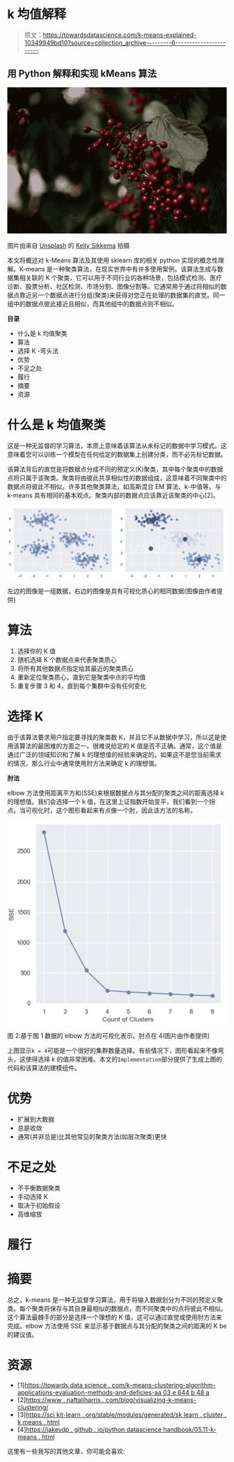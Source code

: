 # k 均值解释

> 原文：<https://towardsdatascience.com/k-means-explained-10349949bd10?source=collection_archive---------6----------------------->

## 用 Python 解释和实现 kMeans 算法

![](img/e6019c3a09ea2648d946a926de80bb58.png)

图片由来自 [Unsplash](https://unsplash.com/photos/yzS-w6ghcpc) 的 [Kelly Sikkema](https://unsplash.com/@kellysikkema) 拍摄

本文将概述对 k-Means 算法及其使用 sklearn 库的相关 python 实现的概念性理解。K-means 是一种聚类算法，在现实世界中有许多使用案例。该算法生成与数据集相关联的 K 个聚类，它可以用于不同行业的各种场景，包括模式检测、医疗诊断、股票分析、社区检测、市场分割、图像分割等。它通常用于通过将相似的数据点靠近另一个数据点进行分组(聚类)来获得对您正在处理的数据集的直觉。同一组中的数据点彼此接近且相似，而其他组中的数据点则不相似。

**目录**

*   什么是 k 均值聚类
*   算法
*   选择 K
    -弯头法
*   优势
*   不足之处
*   履行
*   摘要
*   资源

# 什么是 k 均值聚类

这是一种无监督的学习算法，本质上意味着该算法从未标记的数据中学习模式。这意味着您可以训练一个模型在任何给定的数据集上创建分类，而不必先标记数据。

该算法背后的直觉是将数据点分成不同的预定义(K)聚类，其中每个聚类中的数据点将只属于该聚类。聚类将由彼此共享相似性的数据组成，这意味着不同聚类中的数据点将彼此不相似。许多其他聚类算法，如高斯混合 EM 算法、k-中值等，与 k-means 具有相同的基本观点。聚类内部的数据点应该靠近该聚类的中心[2]。

![](img/5c1fc2992c7136286dc9763536ef1924.png)

左边的图像是一组数据，右边的图像是具有可视化质心的相同数据(图像由作者提供)

# 算法

1.  选择你的 K 值
2.  随机选择 K 个数据点来代表聚类质心
3.  将所有其他数据点指定给其最近的聚类质心
4.  重新定位聚类质心，直到它是聚类中点的平均值
5.  重复步骤 3 和 4，直到每个集群中没有任何变化

# 选择 K

由于该算法要求用户指定要寻找的聚类数 K，并且它不从数据中学习，所以这是使用该算法的最困难的方面之一。很难说给定的 K 值是否不正确。通常，这个值是通过广泛的领域知识和了解 k 的理想值的经验来确定的。如果这不是您当前需求的情况，那么行业中通常使用肘方法来确定 k 的理想值。

**肘法**

elbow 方法使用距离平方和(SSE)来根据数据点与其分配的聚类之间的距离选择 k 的理想值。我们会选择一个 k 值，在这里上证指数开始变平，我们看到一个拐点。当可视化时，这个图形看起来有点像一个肘，因此该方法的名称。

![](img/def385021a4c319254b296fe5779f8e7.png)

图 2:基于图 1 数据的 elbow 方法的可视化表示。肘点在 4(图片由作者提供)

上图显示`k = 4`可能是一个很好的集群数量选择。有些情况下，图形看起来不像弯头，这使得选择 k 的值非常困难。本文的`Implementation`部分提供了生成上图的代码和该算法的建模组件。

# 优势

*   扩展到大数据
*   总是收敛
*   通常(并非总是)比其他常见的聚类方法(如层次聚类)更快

# 不足之处

*   不平衡数据聚类
*   手动选择 K
*   取决于初始假设
*   高维缩放

# 履行

# 摘要

总之，k-means 是一种无监督学习算法，用于将输入数据划分为不同的预定义聚类。每个聚类将保存与其自身最相似的数据点，而不同聚类中的点将彼此不相似。这个算法最棘手的部分是选择一个理想的 K 值，这可以通过直觉或使用肘方法来完成。elbow 方法使用 SSE 来显示基于数据点与其分配的聚类之间的距离的 K be 的建议值。

# 资源

*   [1][https://towards data science . com/k-means-clustering-algorithm-applications-evaluation-methods-and-deficies-aa 03 e 644 b 48 a](/k-means-clustering-algorithm-applications-evaluation-methods-and-drawbacks-aa03e644b48a)
*   [2][https://www . naftaliharris . com/blog/visualizing-k-means-clustering/](https://www.naftaliharris.com/blog/visualizing-k-means-clustering/)
*   [3][https://sci kit-learn . org/stable/modules/generated/sk learn . cluster . k means . html](https://scikit-learn.org/stable/modules/generated/sklearn.cluster.KMeans.html)
*   [4][https://jakevdp . github . io/python datascience handbook/05.11-k-means . html](https://jakevdp.github.io/PythonDataScienceHandbook/05.11-k-means.html)

这里有一些我写的其他文章，你可能会喜欢:

</markov-chain-explained-210581d7a4a9>  </support-vector-machine-svm-explained-58e59708cae3>  </random-forest-explained-6b4849d56a2f> 